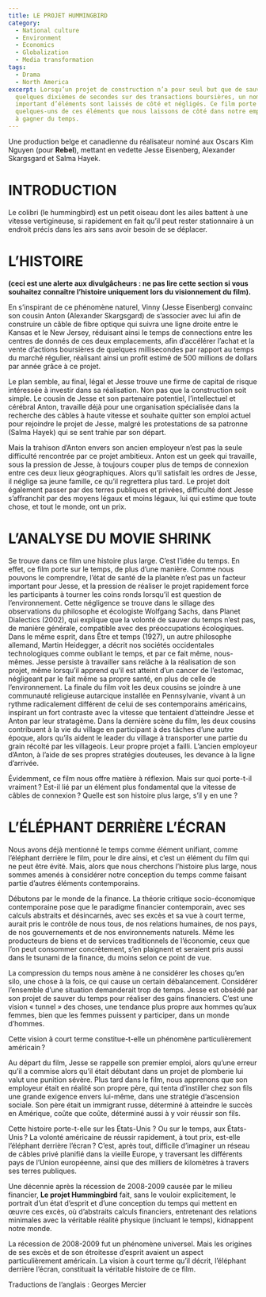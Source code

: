 ```yaml
---
title: LE PROJET HUMMINGBIRD
category:
  - National culture
  - Environment
  - Economics
  - Globalization
  - Media transformation
tags:
  - Drama
  - North America
excerpt: Lorsqu’un projet de construction n’a pour seul but que de sauver
  quelques dixièmes de secondes sur des transactions boursières, un nombre
  important d’éléments sont laissés de côté et négligés. Ce film porte sur
  quelques-uns de ces éléments que nous laissons de côté dans notre empressement
  à gagner du temps.
---
```

Une production belge et canadienne du réalisateur nominé aux Oscars Kim Nguyen (pour **Rebel**), mettant en vedette Jesse Eisenberg, Alexander Skargsgard et Salma Hayek.

# INTRODUCTION

Le colibri (le hummingbird) est un petit oiseau dont les ailes battent à une vitesse vertigineuse, si rapidement en fait qu’il peut rester stationnaire à un endroit précis dans les airs sans avoir besoin de se déplacer.

# L’HISTOIRE

**(ceci est une alerte aux divulgâcheurs : ne pas lire cette section si vous souhaitez connaître l’histoire uniquement lors du visionnement du film).**

En s’inspirant de ce phénomène naturel, Vinny (Jesse Eisenberg) convainc son cousin Anton (Alexander Skargsgard) de s’associer avec lui afin de construire un câble de fibre optique qui suivra une ligne droite entre le Kansas et le New Jersey, réduisant ainsi le temps de connections entre les centres de donnés de ces deux emplacements, afin d’accélérer l’achat et la vente d’actions boursières de quelques millisecondes par rapport au temps du marché régulier, réalisant ainsi un profit estimé de 500 millions de dollars par année grâce à ce projet. 

Le plan semble, au final, légal et Jesse trouve une firme de capital de risque intéressée à investir dans sa réalisation. Non pas que la construction soit simple. Le cousin de Jesse et son partenaire potentiel, l’intellectuel et cérébral Anton, travaille déjà pour une organisation spécialisée dans la recherche des câbles à haute vitesse et souhaite quitter son emploi actuel pour rejoindre le projet de Jesse, malgré les protestations de sa patronne (Salma Hayek) qui se sent trahie par son départ.

Mais la trahison d’Anton envers son ancien employeur n’est pas la seule difficulté rencontrée par ce projet ambitieux. Anton est un geek qui travaille, sous la pression de Jesse, à toujours couper plus de temps de connexion entre ces deux lieux géographiques. Alors qu’il satisfait les ordres de Jesse, il néglige sa jeune famille, ce qu’il regrettera plus tard. Le projet doit également passer par des terres publiques et privées, difficulté dont Jesse s’affranchit par des moyens légaux et moins légaux, lui qui estime que toute chose, et tout le monde, ont un prix.

# L’ANALYSE DU MOVIE SHRINK

Se trouve dans ce film une histoire plus large. C’est l’idée du temps.
 En effet, ce film porte sur le temps, de plus d’une manière. Comme nous pouvons le comprendre, l’état de santé de la planète n’est pas un facteur important pour Jesse, et la pression de réaliser le projet rapidement force les participants à tourner les coins ronds lorsqu’il est question de l’environnement. Cette négligence se trouve dans le sillage des observations du philosophe et écologiste Wolfgang Sachs, dans Planet Dialectics (2002), qui explique que la volonté de sauver du temps n’est pas, de manière générale, compatible avec des préoccupations écologiques.  Dans le même esprit, dans Être et temps (1927), un autre philosophe allemand, Martin Heidegger, a décrit nos sociétés occidentales technologiques comme oubliant le temps, et par ce fait même, nous-mêmes.
 Jesse persiste à travailler sans relâche à la réalisation de son projet, même lorsqu’il apprend qu’il est atteint d’un cancer de l’estomac, négligeant par le fait même sa propre santé, en plus de celle de l’environnement. 
La finale du film voit les deux cousins se joindre à une communauté religieuse autarcique installée en Pennsylvanie, vivant à un rythme radicalement différent de celui de ses contemporains américains, inspirant un fort contraste avec la vitesse que tentaient d’atteindre Jesse et Anton par leur stratagème. Dans la dernière scène du film, les deux cousins contribuent à la vie du village en participant à des tâches d’une autre époque, alors qu’ils aident le leader du village à transporter une partie du grain récolté par les villageois.
 Leur propre projet a failli. L’ancien employeur d’Anton, à l’aide de ses propres stratégies douteuses, les devance à la ligne d’arrivée.

Évidemment, ce film nous offre matière à réflexion. Mais sur quoi porte-t-il vraiment ? Est-il lié par un élément plus fondamental que la vitesse de câbles de connexion ? Quelle est son histoire plus large, s’il y en une ?

# L’ÉLÉPHANT  DERRIÈRE L’ÉCRAN

Nous avons déjà mentionné le temps comme élément unifiant, comme l’éléphant derrière le film, pour le dire ainsi, et c’est un élément du film qui ne peut être évité.  Mais, alors que nous cherchons l’histoire plus large, nous sommes amenés à considérer notre conception du temps comme faisant partie d’autres éléments contemporains.

Débutons par le monde de la finance. La théorie critique socio-économique contemporaine pose que le paradigme financier contemporain, avec ses calculs abstraits et désincarnés, avec ses excès et sa vue à court terme, aurait pris le contrôle de nous tous, de nos relations humaines, de nos pays, de nos gouvernements et de nos environnements naturels. Même les producteurs de biens et de services traditionnels de l’économie, ceux que l’on peut consommer concrètement, s’en plaignent et seraient pris aussi dans le tsunami de la finance, du moins selon ce point de vue.

La compression du temps nous amène à ne considérer les choses qu’en silo, une chose à la fois, ce qui cause un certain débalancement. Considérer l’ensemble d’une situation demanderait trop de temps.  Jesse est obsédé par son projet de sauver du temps pour réaliser des gains financiers. C’est une vision « tunnel » des choses, une tendance plus propre aux hommes qu’aux femmes, bien que les femmes puissent y participer, dans un monde d’hommes.

Cette vision à court terme constitue-t-elle un phénomène particulièrement américain ?

Au départ du film, Jesse se rappelle son premier emploi, alors qu’une erreur qu’il a commise alors qu’il était débutant dans un projet de plomberie lui valut une punition sévère. Plus tard dans le film, nous apprenons que son employeur était en réalité son propre père, qui tenta d’instiller chez son fils une grande exigence envers lui-même, dans une stratégie d’ascension sociale.  Son père était un immigrant russe, déterminé à atteindre le succès en Amérique, coûte que coûte, déterminé aussi à y voir réussir son fils.

Cette histoire porte-t-elle sur les États-Unis ? Ou sur le temps, aux États-Unis ? La volonté américaine de réussir rapidement, à tout prix, est-elle l’éléphant derrière l’écran ? C’est, après tout, difficile d’imaginer un réseau de câbles privé planifié dans la vieille Europe, y traversant les différents pays de l’Union européenne, ainsi que des milliers de kilomètres à travers ses terres publiques.

Une décennie après la récession de 2008-2009 causée par le milieu financier, **Le projet Hummingbird** fait, sans le vouloir explicitement, le portrait d’un état d’esprit et d’une conception du temps qui mettent en œuvre ces excès, où d’abstraits calculs financiers, entretenant des relations minimales avec la véritable réalité physique (incluant le temps), kidnappent notre monde.

La récession de 2008-2009 fut un phénomène universel. Mais les origines de ses excès et de son étroitesse d’esprit avaient un aspect particulièrement américain. La vision à court terme qu’il décrit, l’éléphant derrière l’écran, constituait la véritable histoire de ce film.

Traductions de l’anglais : Georges Mercier